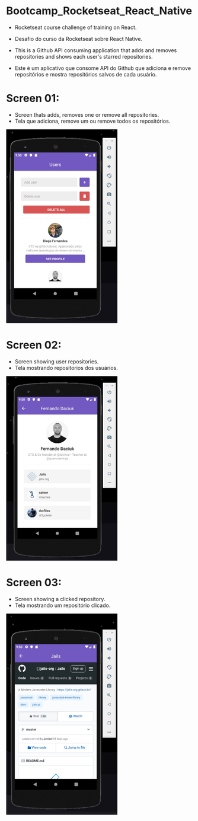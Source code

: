 # Bootcamp_Rocketseat_React_Native
- Rocketseat course challenge of training on React.
- Desafio do curso da Rocketseat sobre React Native.

- This is a Github API consuming application that adds and removes repositories and shows each user's starred repositories.
- Este é um aplicativo que consome API do Github que adiciona e remove repositórios e mostra repositórios salvos de cada usuário.

# Screen 01:
- Screen thats adds, removes one or remove all repositories.
- Tela que adiciona, remove um ou remove todos os repositórios.
<img src="src/img/01.jpeg" width="300">

# Screen 02:
- Screen showing user repositories.
- Tela mostrando repositorios dos usuários.
<img src="src/img/02.jpeg" width="300">

# Screen 03:
- Screen showing a clicked repository.
- Tela mostrando um repositório clicado.
<img src="src/img/03.jpeg" width="300">
